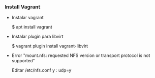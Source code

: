 ### Install Vagrant


* Instalar vagrant

    $ apt install vagrant


* Instalar plugin para libvirt 

    $ vagrant plugin install vagrant-libvirt

* Error "mount.nfs: requested NFS version or transport protocol is not supported"

    Editar /etc/nfs.conf y :
    udp=y
